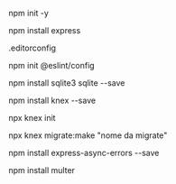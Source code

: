 npm init -y

npm install express

.editorconfig

npm init @eslint/config

npm install sqlite3 sqlite --save

npm install knex --save

npx knex init

npx knex migrate:make "nome da migrate"

npm install express-async-errors --save

npm install multer
